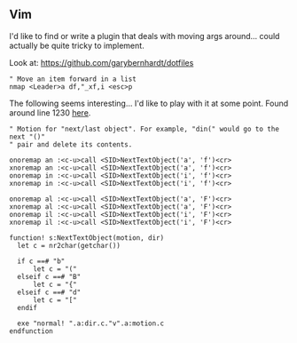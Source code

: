 Vim
---

I'd like to find or write a plugin that deals with moving args around...
could actually be quite tricky to implement.

Look at: https://github.com/garybernhardt/dotfiles

```vim
" Move an item forward in a list
nmap <Leader>a df,"_xf,i <esc>p
```

The following seems interesting... I'd like to play with it at some point.
Found around line 1230 [here](https://bitbucket.org/sjl/dotfiles/src/tip/vim/.vimrc).

```vim
" Motion for "next/last object". For example, "din(" would go to the next "()"
" pair and delete its contents.

onoremap an :<c-u>call <SID>NextTextObject('a', 'f')<cr>
xnoremap an :<c-u>call <SID>NextTextObject('a', 'f')<cr>
onoremap in :<c-u>call <SID>NextTextObject('i', 'f')<cr>
xnoremap in :<c-u>call <SID>NextTextObject('i', 'f')<cr>

onoremap al :<c-u>call <SID>NextTextObject('a', 'F')<cr>
xnoremap al :<c-u>call <SID>NextTextObject('a', 'F')<cr>
onoremap il :<c-u>call <SID>NextTextObject('i', 'F')<cr>
xnoremap il :<c-u>call <SID>NextTextObject('i', 'F')<cr>

function! s:NextTextObject(motion, dir)
  let c = nr2char(getchar())

  if c ==# "b"
      let c = "("
  elseif c ==# "B"
      let c = "{"
  elseif c ==# "d"
      let c = "["
  endif

  exe "normal! ".a:dir.c."v".a:motion.c
endfunction
```
